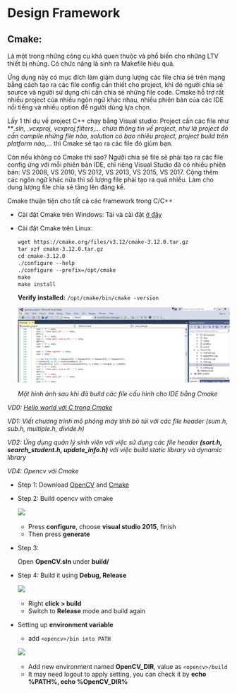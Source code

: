 # Design Framework
## Cmake:
Là một trong những công cụ khá quen thuộc và phổ biến cho những LTV thiết bị nhúng. Có chức năng là sinh ra Makefile hiệu quả. 

Ứng dụng này có mục đích làm giảm dung lượng các file chia sẻ trên mạng bằng cách tạo ra các file config cần thiết cho project, khi đó người chia sẻ source và người sử dụng chỉ cần chia sẻ những file code. Cmake hỗ trợ rất nhiều project của nhiều ngôn ngữ khác nhau, nhiều phiên bản của các IDE nổi tiếng và nhiều option để người dùng lựa chọn.

Lấy 1 thí dụ về project C++ chạy bằng Visual studio: Project cần các file như ***.sln, *.vcxproj, vcxproj.filters,… chứa thông tin về project, như là project đó cần compile những file nào, solution có bao nhiêu project, project build trên platform nào,…** thì Cmake sẽ tạo ra các file đó giùm bạn.

Còn nếu không có Cmake thì sao? Người chia sẻ file sẽ phải tạo ra các file config ứng với mỗi phiên bản IDE, chỉ riêng Visual Studio đã có nhiều phiên bản: VS 2008, VS 2010, VS 2012, VS 2013, VS 2015, VS 2017. Cộng thêm các ngôn ngữ khác nữa thì số lượng file phải tạo ra quá nhiều. Làm cho dung lượng file chia sẻ tăng lên đáng kể.

Cmake thuận tiện cho tất cả các framework trong C/C++ 

+ Cài đặt Cmake trên Windows: Tải và cài đặt [ở đây](https://cmake.org/download/)
+ Cài đặt Cmake trên Linux: 

  ```
  wget https://cmake.org/files/v3.12/cmake-3.12.0.tar.gz
  tar xzf cmake-3.12.0.tar.gz
  cd cmake-3.12.0
  ./configure --help
  ./configure --prefix=/opt/cmake
  make 
  make install 
  ```

  **Verify installed:** `/opt/cmake/bin/cmake -version` 

   ![](./images/demo.PNG)
   
   _Một hình ảnh sau khi đã build các file cấu hình cho IDE bằng Cmake_
   
_VD0: [Hello world với C trong Cmake](./Example/VD0.md)_



_VD1: Viết chương trình mô phỏng máy tính bỏ túi với các file header (sum.h, sub.h, multiple.h, divide.h)_

_VD2: Ứng dụng quản lý sinh viên với việc sử dụng các file header **(sort.h, search_student.h, update_info.h)** với việc build static library và dynamic library_

_VD4: Opencv với Cmake_

- Step 1: Download [OpenCV](https://github.com/opencv/opencv) and [Cmake](https://cmake.org/)
- Step 2: Build opencv with cmake
  
  ![](https://lh3.googleusercontent.com/h1KeRk2TvnC6QahnDYdfIPLje9rG8K7HNNFDPup9w-qrIeWHQdmgsBtgXegJhKbvBS0KMZ0TmAbtTkGpsVXVqhqByeZBKJoweNrSFwCPh0QUnNDNnsu-DU0F7yW1BdOHm71rN3BAIYGSXtAQzBP7rFU-Of18n2ktuY2yFEuh374bOYQR24w7gMZKSpXNZQgGDJovxVK4pl3Cwy9DqYu76ZdgYZmDkZYYLAJFKUmNBNKw-qmAHR2-KAnNuuhz_BOZyPuTxTdD9M7M7kG6daEjE77BdxAxJVdf7PIfo5qYPyqq26i2iZ9HzJXdqN-q0sdyC5jU2nj7lnSf0WTRGRSrrC0OArg2flsIGL7HKnrsDyE4tTKW3hbqiZ8too294tpcdPHO6Os4e01LGlIhhHvjV8u3lg4BJs5Ke86iLK748otHr-kKs-Qi3XmPVSc2trhjfZZQ3j7Rg1N19kWbU6EtROzsfbmx85ykQJCei4lU7kPxuPRld_w_PIMfDfaxUSYl5VQZ0uppIsg7bsHXIXPT-oYoOGyCcaSBWntznPKK0F2F0zchnRKCgH4Ye5f0amxQZtZ9X1mN0uujIb4R1Sc7-jFo-YRpbf8rG7796s2417f-6HBeKFUyVd_zP-3CfbMC6w_Q1FJPDzhTCoNfbAcpeGlZv5RqEN5fNPmLU38-MWUw6EDpsjzEyonIXGZ-ZVjOWe6fOUs2UJMA9G-SZA=w925-h177-no)
  
  + Press **configure**, choose **visual studio 2015**, finish
  + Then press **generate**
- Step 3:
  
  Open **OpenCV.sln** under **build/**
- Step 4: Build it using **Debug, Release**

  ![](https://lh3.googleusercontent.com/V1vZJwO-fTGwrqzt9kiCZKsMl3wQvvVpsK5Mkqwh-DbhUDqcxCQj7RVrbdFh4OfYPQbkYfF6O6bTuRBRF4y0OlaCBztwJ0Of2KdcoYtMB45CFBvaaLXFjjo2TDinqgeALNcL0IKbwqZR0vKxDjow58F-OhnImyQ_xwp8E4OXSvaqQGYgDL0OR8VjxS_e8YpjnkvlHSC-Co6CLvUcklnuEV03hRBV_G7mhnPxLK0NacPcHVMYn35sSBG1TRJOhsVU3HUs33y2VX1eM058z1V4Dd_Vt0Hic8bxwajVMokMZ6hK0h1WfQasoddtK9z3k4QNSoBOfsA9RKKm7N7VH0ygvGsj5vWZZBURgSLLJparmSvYXsKZXqkh1dwLb11NbiaLnvqnsGnsT2fpx9vNssatg6_Z3Ju4y3DJZpKoX9PM5AaS1kuj3y0NxmarkuRY8ES_N3ASq7rgzeFTlECcAtRBtXZGDtyJu4o6RfnUseF2wETC9x596EDCyxFXYOR4THnwautqsOE8uV4DmTU15Pjk-v7wfE1vCVLsyN0oAWf-nbt9VaoFwh3yFuXAnIEgt7JyephRVPmLgeXejyh3CHdpZcdjbXCVA0ZCo4Zar20YiDtL8P_Wjzqdeiq_T0TYxzVQDq6_1OEwhuqybah47VeOtmvtnIuZIpTnVp_vKaaZkQhKV3ZI_MWWEyNwsPaovl1DA0ugxElAfEmgZZ-F_A=w347-h186-no)
  
  * Right **click > build**
  * Switch to **Release** mode and build again
- Setting up **environment variable**
  - add `<opencv>/bin into PATH` 
  
  ![](https://lh3.googleusercontent.com/DOIjfM1uhVJc_WelsnebvsoC-niX918kg7nApD8sUa9DYy1DMoP8Zmz77BtRd0rWqR3TFFjIWgLJYJTiA0qvsrVRloA0rJL4fCdO5PAJdyk4rNLZr3wPq-Zv-lK9rMwIFRgLqng-D-I-m3udOkrB-Zt-3oNt6jseOeBN8F2NYSsVDmVOK1f5ZAlnEToz0x_iniDBOfLE3ivG348g_6arZlwExNJxri5g_jIkhDeIXhE1m8ycLyyxVijobnrrZi7pKRkz5nDSO6Rnxx84q9_IkqKjlEg5fk0_GJm3kcRPgOLgF2WAkld2FhdfPnDfJvyphZpJBbJ2nfrVCjXhDjl7ugdAG-wjvVdF6fJK1LpBvAgto-7d5G3-n7f4t10mYu6FPrk7pDND0dy0xBwxcsz71U-_DNam9ItD38MfjbuQa5brGM0hQ_be5gaCqRMVuhcRF67GpiDCV-GeabGsmGIHRWIVAxjupJkDhZu-NlqwH71onLO7jOas5noWX8tV-vN_B21o-7uL1sDKZiew4hGt3KhV_bq38utCvJnjHf7JMoQ8fnYSNxS7BKZF9zLrOvWr3mKD7JI6OqsH1--R9v3uHAyF1kgYnF7cH-VQWRpXhX3NCn9BeWRVwi496QHPgVQ4C7HM8FtuxvKRBRNWq7p07f7f9liX3qjsI09Pb0h4pftWyqodMJ1giczZ7P7y04o0ZCMKNhETnvT9DVvqYw=w733-h547-no)
  
  - Add new environment named **OpenCV_DIR**, value as `<opencv>/build`
  - It may need logout to apply setting, you can check it by **echo %PATH%, echo %OpenCV_DIR%**





